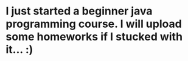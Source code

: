 # I just started a beginner java programming course. I will upload some homeworks if I stucked with it... :)
